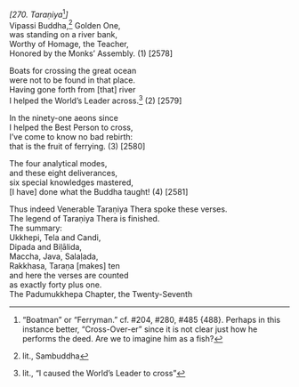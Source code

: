 *\[270. Taraṇiya*[^1]*\]*  
Vipassi Buddha,[^2] Golden One,  
was standing on a river bank,  
Worthy of Homage, the Teacher,  
Honored by the Monks’ Assembly. (1) \[2578\]

Boats for crossing the great ocean  
were not to be found in that place.  
Having gone forth from \[that\] river  
I helped the World’s Leader across.[^3] (2) \[2579\]

In the ninety-one aeons since  
I helped the Best Person to cross,  
I’ve come to know no bad rebirth:  
that is the fruit of ferrying. (3) \[2580\]

The four analytical modes,  
and these eight deliverances,  
six special knowledges mastered,  
\[I have\] done what the Buddha taught! (4) \[2581\]

Thus indeed Venerable Taraṇiya Thera spoke these verses.  
The legend of Taraṇiya Thera is finished.  
The summary:  
Ukkhepi, Tela and Candi,  
Dipada and Biḷālida,  
Maccha, Java, Salaḷada,  
Rakkhasa, Taraṇa \[makes\] ten  
and here the verses are counted  
as exactly forty plus one.  
The Padumukkhepa Chapter, the Twenty-Seventh

[^1]: “Boatman” or “Ferryman.” cf. \#204, \#280, \#485 {488}. Perhaps in
    this instance better, “Cross-Over-er” since it is not clear just how
    he performs the deed. Are we to imagine him as a fish?

[^2]: lit., Sambuddha

[^3]: lit., “I caused the World’s Leader to cross”
